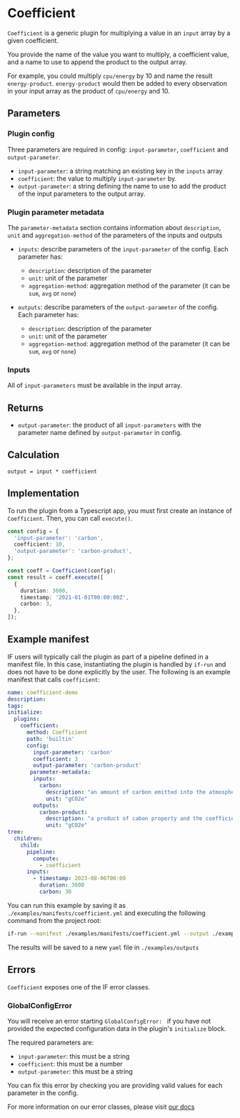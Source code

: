 # Coefficient

`Coefficient` is a generic plugin for multiplying a value in an `input` array by a given coefficient.

You provide the name of the value you want to multiply, a coefficient value, and a name to use to append the product to the output array.

For example, you could multiply `cpu/energy` by 10 and name the result `energy-product`. `energy-product` would then be added to every observation in your input array as the product of `cpu/energy` and 10.

## Parameters

### Plugin config

Three parameters are required in config: `input-parameter`, `coefficient` and `output-parameter`.

- `input-parameter`: a string matching an existing key in the `inputs` array
- `coefficient`: the value to multiply `input-parameter` by.
- `output-parameter`: a string defining the name to use to add the product of the input parameters to the output array.

### Plugin parameter metadata

The `parameter-metadata` section contains information about `description`, `unit` and `aggregation-method`
of the parameters of the inputs and outputs

- `inputs`: describe parameters of the `input-parameter` of the config. Each parameter has:

  - `description`: description of the parameter
  - `unit`: unit of the parameter
  - `aggregation-method`: aggregation method of the parameter (it can be `sum`, `avg` or `none`)

- `outputs`: describe parameters of the `output-parameter` of the config. Each parameter has:
  - `description`: description of the parameter
  - `unit`: unit of the parameter
  - `aggregation-method`: aggregation method of the parameter (it can be `sum`, `avg` or `none`)

### Inputs

All of `input-parameters` must be available in the input array.

## Returns

- `output-parameter`: the product of all `input-parameters` with the parameter name defined by `output-parameter` in config.

## Calculation

```pseudocode
output = input * coefficient
```

## Implementation

To run the plugin from a Typescript app, you must first create an instance of `Coefficient`. Then, you can call `execute()`.

```typescript
const config = {
  'input-parameter': 'carbon',
  coefficient: 10,
  'output-parameter': 'carbon-product',
};

const coeff = Coefficient(config);
const result = coeff.execute([
  {
    duration: 3600,
    timestamp: '2021-01-01T00:00:00Z',
    carbon: 3,
  },
]);
```

## Example manifest

IF users will typically call the plugin as part of a pipeline defined in a manifest file. In this case, instantiating the plugin is handled by `if-run` and does not have to be done explicitly by the user. The following is an example manifest that calls `coefficient`:

```yaml
name: coefficient-demo
description:
tags:
initialize:
  plugins:
    coefficient:
      method: Coefficient
      path: 'builtin'
      config:
        input-parameter: 'carbon'
        coefficient: 3
        output-parameter: 'carbon-product'
       parameter-metadata:
        inputs:
          carbon:
            description: "an amount of carbon emitted into the atmosphere"
            unit: "gCO2e"
        outputs:
          carbon-product:
            description: "a product of cabon property and the coefficient"
            unit: "gCO2e"
tree:
  children:
    child:
      pipeline:
        compute:
          - coefficient
      inputs:
        - timestamp: 2023-08-06T00:00
          duration: 3600
          carbon: 30
```

You can run this example by saving it as `./examples/manifests/coefficient.yml` and executing the following command from the project root:

```sh
if-run --manifest ./examples/manifests/coefficient.yml --output ./examples/outputs/coefficient
```

The results will be saved to a new `yaml` file in `./examples/outputs`

## Errors

`Coefficient` exposes one of the IF error classes.

### GlobalConfigError

You will receive an error starting `GlobalConfigError: ` if you have not provided the expected configuration data in the plugin's `initialize` block.

The required parameters are:

- `input-parameter`: this must be a string
- `coefficient`: this must be a number
- `output-parameter`: this must be a string

You can fix this error by checking you are providing valid values for each parameter in the config.

For more information on our error classes, please visit [our docs](https://if.greensoftware.foundation/reference/errors)
